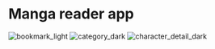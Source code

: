 # Manga reader app

![bookmark_light](https://github.com/batcodegen/MangaReader/assets/19885850/af2fe7b1-bef4-48bd-b634-f6b610ab950b?w=80&h=100)
![category_dark](https://github.com/batcodegen/MangaReader/assets/19885850/c2475870-28ca-4011-9428-067de25541ca?w=80&h=100)
![character_detail_dark](https://github.com/batcodegen/MangaReader/assets/19885850/f7c0f9f2-9e15-4098-9fc2-dcee58ee4046?w=80&h=100)
